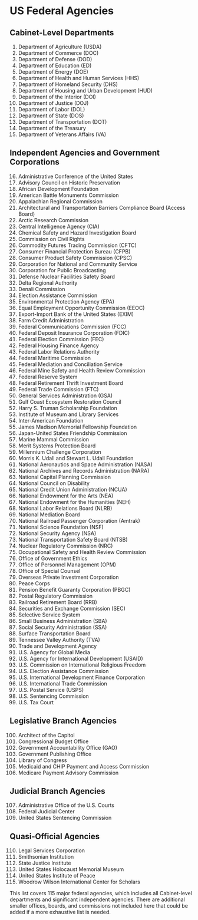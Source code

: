 # US Federal Agencies

## Cabinet-Level Departments
1. Department of Agriculture (USDA)
2. Department of Commerce (DOC)
3. Department of Defense (DOD)
4. Department of Education (ED)
5. Department of Energy (DOE)
6. Department of Health and Human Services (HHS)
7. Department of Homeland Security (DHS)
8. Department of Housing and Urban Development (HUD)
9. Department of the Interior (DOI)
10. Department of Justice (DOJ)
11. Department of Labor (DOL)
12. Department of State (DOS)
13. Department of Transportation (DOT)
14. Department of the Treasury
15. Department of Veterans Affairs (VA)

## Independent Agencies and Government Corporations
16. Administrative Conference of the United States
17. Advisory Council on Historic Preservation
18. African Development Foundation
19. American Battle Monuments Commission
20. Appalachian Regional Commission
21. Architectural and Transportation Barriers Compliance Board (Access Board)
22. Arctic Research Commission
23. Central Intelligence Agency (CIA)
24. Chemical Safety and Hazard Investigation Board
25. Commission on Civil Rights
26. Commodity Futures Trading Commission (CFTC)
27. Consumer Financial Protection Bureau (CFPB)
28. Consumer Product Safety Commission (CPSC)
29. Corporation for National and Community Service
30. Corporation for Public Broadcasting
31. Defense Nuclear Facilities Safety Board
32. Delta Regional Authority
33. Denali Commission
34. Election Assistance Commission
35. Environmental Protection Agency (EPA)
36. Equal Employment Opportunity Commission (EEOC)
37. Export-Import Bank of the United States (EXIM)
38. Farm Credit Administration
39. Federal Communications Commission (FCC)
40. Federal Deposit Insurance Corporation (FDIC)
41. Federal Election Commission (FEC)
42. Federal Housing Finance Agency
43. Federal Labor Relations Authority
44. Federal Maritime Commission
45. Federal Mediation and Conciliation Service
46. Federal Mine Safety and Health Review Commission
47. Federal Reserve System
48. Federal Retirement Thrift Investment Board
49. Federal Trade Commission (FTC)
50. General Services Administration (GSA)
51. Gulf Coast Ecosystem Restoration Council
52. Harry S. Truman Scholarship Foundation
53. Institute of Museum and Library Services
54. Inter-American Foundation
55. James Madison Memorial Fellowship Foundation
56. Japan-United States Friendship Commission
57. Marine Mammal Commission
58. Merit Systems Protection Board
59. Millennium Challenge Corporation
60. Morris K. Udall and Stewart L. Udall Foundation
61. National Aeronautics and Space Administration (NASA)
62. National Archives and Records Administration (NARA)
63. National Capital Planning Commission
64. National Council on Disability
65. National Credit Union Administration (NCUA)
66. National Endowment for the Arts (NEA)
67. National Endowment for the Humanities (NEH)
68. National Labor Relations Board (NLRB)
69. National Mediation Board
70. National Railroad Passenger Corporation (Amtrak)
71. National Science Foundation (NSF)
72. National Security Agency (NSA)
73. National Transportation Safety Board (NTSB)
74. Nuclear Regulatory Commission (NRC)
75. Occupational Safety and Health Review Commission
76. Office of Government Ethics
77. Office of Personnel Management (OPM)
78. Office of Special Counsel
79. Overseas Private Investment Corporation
80. Peace Corps
81. Pension Benefit Guaranty Corporation (PBGC)
82. Postal Regulatory Commission
83. Railroad Retirement Board (RRB)
84. Securities and Exchange Commission (SEC)
85. Selective Service System
86. Small Business Administration (SBA)
87. Social Security Administration (SSA)
88. Surface Transportation Board
89. Tennessee Valley Authority (TVA)
90. Trade and Development Agency
91. U.S. Agency for Global Media
92. U.S. Agency for International Development (USAID)
93. U.S. Commission on International Religious Freedom
94. U.S. Election Assistance Commission
95. U.S. International Development Finance Corporation
96. U.S. International Trade Commission
97. U.S. Postal Service (USPS)
98. U.S. Sentencing Commission
99. U.S. Tax Court

## Legislative Branch Agencies
100. Architect of the Capitol
101. Congressional Budget Office
102. Government Accountability Office (GAO)
103. Government Publishing Office
104. Library of Congress
105. Medicaid and CHIP Payment and Access Commission
106. Medicare Payment Advisory Commission

## Judicial Branch Agencies
107. Administrative Office of the U.S. Courts
108. Federal Judicial Center
109. United States Sentencing Commission

## Quasi-Official Agencies
110. Legal Services Corporation
111. Smithsonian Institution
112. State Justice Institute
113. United States Holocaust Memorial Museum
114. United States Institute of Peace
115. Woodrow Wilson International Center for Scholars

This list covers 115 major federal agencies, which includes all Cabinet-level departments and significant independent agencies. There are additional smaller offices, boards, and commissions not included here that could be added if a more exhaustive list is needed.